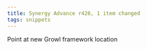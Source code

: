 ```yaml
---
title: Synergy Advance r426, 1 item changed
tags: snippets
---
```


Point at new Growl framework location
